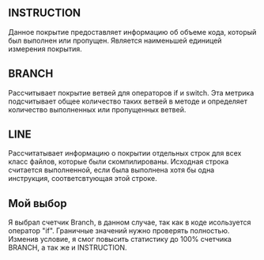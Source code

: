 ## INSTRUCTION 

Данное покрытие предоставляет информацию об объеме кода, который был выполнен или пропущен. 
Является наименьшей единицей измерения покрытия.

## BRANCH

Рассчитывает покрытие ветвей для операторов if и switch. 
Эта метрика подсчитывает общее количество таких ветвей в методе и определяет количество выполненных или пропущенных ветвей.

## LINE

Рассчитатывает информацию о покрытии отдельных строк для всех класс файлов, которые были скомпилированы. 
Исходная строка считается выполненной, если была выполнена хотя бы одна инструкция, соответсвтующая этой строке.


## Мой выбор
Я выбрал счетчик Branch, в данном случае, так как в коде исользуется оператор "if". Граничные значений нужно проверять полностью.
Изменив условие, я смог повысить статистику до 100% счетчика BRANCH, а так же и INSTRUCTION.